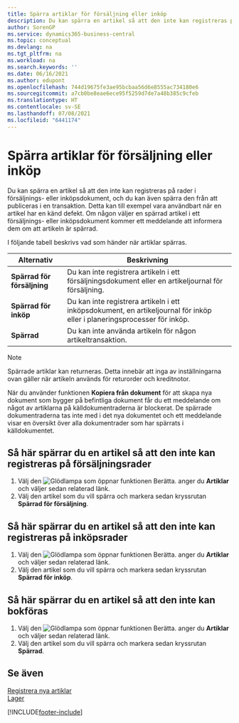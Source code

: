 ```yaml
---
title: Spärra artiklar för försäljning eller inköp
description: Du kan spärra en artikel så att den inte kan registreras på rader i försäljnings- eller inköpsdokument, och du kan även spärra den från att publiceras i en transaktion.
author: SorenGP
ms.service: dynamics365-business-central
ms.topic: conceptual
ms.devlang: na
ms.tgt_pltfrm: na
ms.workload: na
ms.search.keywords: ''
ms.date: 06/16/2021
ms.author: edupont
ms.openlocfilehash: 744d19675fe3ae95bcbaa56d6e8555ac734180e6
ms.sourcegitcommit: a7cb0be8eae6ece95f5259d7de7a48b385c9cfeb
ms.translationtype: HT
ms.contentlocale: sv-SE
ms.lasthandoff: 07/08/2021
ms.locfileid: "6441174"
---
```

# <a name="block-items-from-sales-or-purchasing"></a>Spärra artiklar för försäljning eller inköp
Du kan spärra en artikel så att den inte kan registreras på rader i försäljnings- eller inköpsdokument, och du kan även spärra den från att publiceras i en transaktion. Detta kan till exempel vara användbart när en artikel har en känd defekt. Om någon väljer en spärrad artikel i ett försäljnings- eller inköpsdokument kommer ett meddelande att informera dem om att artikeln är spärrad.

I följande tabell beskrivs vad som händer när artiklar spärras.  

|Alternativ|Beskrivning|  
|--------------------|------------|  
|**Spärrad för försäljning**|Du kan inte registrera artikeln i ett försäljningsdokument eller en artikeljournal för försäljning.|  
|**Spärrad för inköp**|Du kan inte registrera artikeln i ett inköpsdokument, en artikeljournal för inköp eller i planeringsprocesser för inköp.|  
|**Spärrad**|Du kan inte använda artikeln för någon artikeltransaktion.|  

> [!NOTE]
> Spärrade artiklar kan returneras. Detta innebär att inga av inställningarna ovan gäller när artikeln används för returorder och kreditnotor.

När du använder funktionen **Kopiera från dokument** för att skapa nya dokument som bygger på befintliga dokument får du ett meddelande om något av artiklarna på källdokumentraderna är blockerat. De spärrade dokumentraderna tas inte med i det nya dokumentet och ett meddelande visar en översikt över alla dokumentrader som har spärrats i källdokumentet.

## <a name="to-block-an-item-from-being-entered-on-sales-lines"></a>Så här spärrar du en artikel så att den inte kan registreras på försäljningsrader  
1.  Välj den ![Glödlampa som öppnar funktionen Berätta.](media/ui-search/search_small.png "Berätta vad du vill göra") anger du **Artiklar** och väljer sedan relaterad länk.  
2.  Välj den artikel som du vill spärra och markera sedan kryssrutan **Spärrad för försäljning**.  

## <a name="to-block-an-item-from-being-entered-on-purchase-lines"></a>Så här spärrar du en artikel så att den inte kan registreras på inköpsrader  
1.  Välj den ![Glödlampa som öppnar funktionen Berätta.](media/ui-search/search_small.png "Berätta vad du vill göra") anger du **Artiklar** och väljer sedan relaterad länk.  
2.  Välj den artikel som du vill spärra och markera sedan kryssrutan **Spärrad för inköp**.  

## <a name="to-block-an-item-from-being-posted"></a>Så här spärrar du en artikel så att den inte kan bokföras
1. Välj den ![Glödlampa som öppnar funktionen Berätta.](media/ui-search/search_small.png "Berätta vad du vill göra") anger du **Artiklar** och väljer sedan relaterad länk.
2. Välj den artikel som du vill spärra och markera sedan kryssrutan **Spärrad**.

## <a name="see-also"></a>Se även  
[Registrera nya artiklar](inventory-how-register-new-items.md)  
[Lager](inventory-manage-inventory.md)  


[!INCLUDE[footer-include](includes/footer-banner.md)]